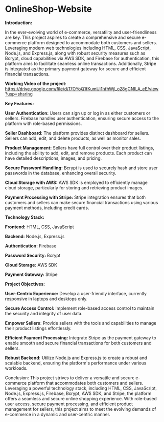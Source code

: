 # OnlineShop-Website
**Introduction:**

In the ever-evolving world of e-commerce, versatility and user-friendliness are key. This project aspires to create a comprehensive and secure e-commerce platform designed to accommodate both customers and sellers. Leveraging modern web technologies including HTML, CSS, JavaScript, Node.js, and Express.js, along with robust security measures such as Bcrypt, cloud capabilities via AWS SDK, and Firebase for authentication, this platform aims to facilitate seamless online transactions. Additionally, Stripe is integrated as the primary payment gateway for secure and efficient financial transactions.

**Working Video of the project:** https://drive.google.com/file/d/17OYoQ1fKumUi1hfhWjl_o28gCNILA_eE/view?usp=sharing

**Key Features:**

**User Authentication:** Users can sign up or log in as either customers or sellers. Firebase handles user authentication, ensuring secure access to the platform with role-based permissions.

**Seller Dashboard:** The platform provides distinct dashboard for sellers. Sellers can add, edit, and delete products, as well as monitor sales.

**Product Management:** Sellers have full control over their product listings, including the ability to add, edit, and remove products. Each product can have detailed descriptions, images, and pricing.

**Secure Password Handling:** Bcrypt is used to securely hash and store user passwords in the database, enhancing overall security.

**Cloud Storage with AWS:** AWS SDK is employed to efficiently manage cloud storage, particularly for storing and retrieving product images.

**Payment Processing with Stripe:** Stripe integration ensures that both customers and sellers can make secure financial transactions using various payment methods, including credit cards.

**Technology Stack:**

**Frontend:** HTML, CSS, JavaScript

**Backend:** Node.js, Express.js

**Authentication:** Firebase

**Password Security:** Bcrypt

**Cloud Storage:** AWS SDK

**Payment Gateway:** Stripe

**Project Objectives:**

**User-Centric Experience:** Develop a user-friendly interface, currently responsive in laptops and desktops only.

**Secure Access Control:** Implement role-based access control to maintain the security and integrity of user data.

**Empower Sellers:** Provide sellers with the tools and capabilities to manage their product listings effortlessly.

**Efficient Payment Processing:** Integrate Stripe as the payment gateway to enable smooth and secure financial transactions for both customers and sellers.

**Robust Backend:** Utilize Node.js and Express.js to create a robust and scalable backend, ensuring the platform's performance under various workloads.

Conclusion:
This project strives to deliver a versatile and secure e-commerce platform that accommodates both customers and sellers. Leveraging a powerful technology stack, including HTML, CSS, JavaScript, Node.js, Express.js, Firebase, Bcrypt, AWS SDK, and Stripe, the platform offers a seamless and secure online shopping experience. With role-based user access, secure payment processing, and efficient product management for sellers, this project aims to meet the evolving demands of e-commerce in a dynamic and user-centric manner.
